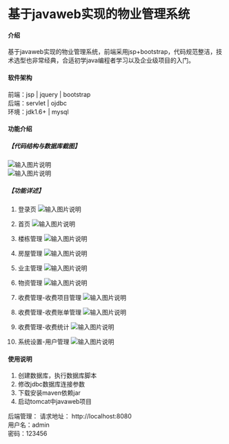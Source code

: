 # 基于javaweb实现的物业管理系统

#### 介绍
基于javaweb实现的物业管理系统，前端采用jsp+bootstrap，代码规范整洁，技术选型也非常经典，合适初学java编程者学习以及企业级项目的入门。


#### 软件架构
前端：jsp | jquery | bootstrap  
后端：servlet | ojdbc  
环境：jdk1.6+ | mysql          


#### 功能介绍
##### 【代码结构与数据库截图】
![输入图片说明](images/00.%20代码.jpg)  
![输入图片说明](images/00.%20数据库.jpg)  

##### 【功能详述】   
  01. 登录页
![输入图片说明](images/01.%20登录页.jpg) 

  02. 首页
![输入图片说明](images/02.%20首页.jpg) 

  03. 楼栋管理
![输入图片说明](images/03.%20楼栋管理.jpg) 

  04. 房屋管理
![输入图片说明](images/04.%20房屋管理.jpg) 

  05. 业主管理
![输入图片说明](images/05.%20业主管理.jpg) 

  06. 物资管理
![输入图片说明](images/06.%20物资管理.jpg) 

  07. 收费管理-收费项目管理
![输入图片说明](images/07.%20收费管理-收费项目管理.jpg) 

  08. 收费管理-收费账单管理
![输入图片说明](images/08.%20收费管理-收费账单管理.jpg) 

  09. 收费管理-收费统计
![输入图片说明](images/09.%20收费管理-收费统计.jpg) 
 
  10. 系统设置-用户管理
![输入图片说明](images/10.%20系统设置-用户管理.jpg) 



#### 使用说明
1. 创建数据库，执行数据库脚本  
2. 修改jdbc数据库连接参数  
3. 下载安装maven依赖jar  
4. 启动tomcat中javaweb项目    

后端管理： 
    请求地址： http://localhost:8080      
    用户名：admin    
    密码：123456      
  


